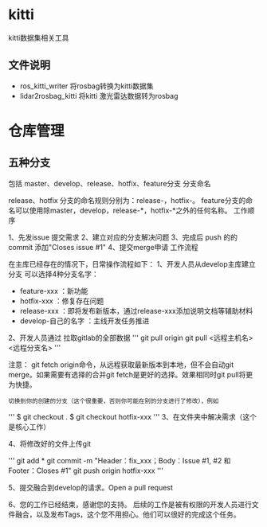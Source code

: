 # kitti
kitti数据集相关工具

## 文件说明
- ros_kitti_writer  将rosbag转换为kitti数据集
- lidar2rosbag_kitti 将kitti 激光雷达数据转为rosbag



# 仓库管理
## 五种分支

包括 master、develop、release、hotfix、feature分支
分支命名

release、hotfix 分支的命名规则分别为：release-，hotfix-。 feature分支的命名可以使用除master，develop，release-*，hotfix-*之外的任何名称。
工作顺序

1、先发issue 提交需求 2、建立对应的分支解决问题 3、完成后 push 的的commit 添加"Closes issue #1" 4、提交merge申请
工作流程

在主库已经存在的情况下，日常操作流程如下： 1、开发人员从develop主库建立分支 可以选择4种分支名字：
- feature-xxx ：新功能
- hotfix-xxx ：修复存在问题
- release-xxx ：即将发布新版本，通过release-xxx添加说明文档等辅助材料
- develop-自己的名字 ：主线开发任务推进

2、开发人员通过
 拉取gitlab的全部数据
 '''
 git pull origin 
 git pull <远程主机名> <远程分支名>
 '''

注意： git fetch origin命令，从远程获取最新版本到本地，但不会自动git merge。如果需要有选择的合并git fetch是更好的选择。效果相同时git pull将更为快捷。

    切换到你的创建的分支（这个很重要，否则你可能在别的分支进行了修改），例如
    
'''
$ git checkout . 
$ git checkout hotfix-xxx
'''
3、在文件夹中解决需求（这个是核心工作）

4、将修改好的文件上传git

'''
git add *
git commit -m "Header：fix_xxx；Body：Issue #1, #2 和 Footer：Closes #1" 
git push origin hotfix-xxx
'''

5、提交融合到develop的请求。Open a pull request

6、您的工作已经结束，感谢您的支持。 后续的工作是被有权限的开发人员进行文件融合，以及发布Tags，这个您不用担心。他们可以很好的完成这个任务。
